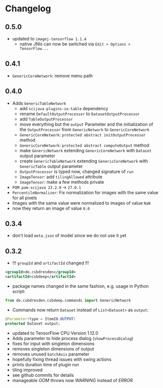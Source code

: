 # Changelog

## 0.5.0
- updated to `imagej-tensorflow 1.1.4`
  - native JNIs can now be switched via `Edit > Options > TensorFlow...`

## 0.4.1
-  `GenericCoreNetwork`: remove menu path

## 0.4.0
- Adds `GenericTableNetwork`
  - add `scijava-plugins-io-table` dependency
  - rename `DefaultOutputProcessor` to `DatasetOutputProcessor`
  - add `TableOutputProcessor`
  - move everything but the `output` Parameter and the initialization of the `OutputProcessor` from `GenericNetwork` to `GenericCoreNetwork`
  - `GenericCoreNetwork`: `protected abstract initOutputProcessor` method
  - `GenericCoreNetwork`: `protected abstract computeOutput` method
  - make `GenericNetwork` extending `GenericCoreNetwork` with `Dataset` output parameter
  - create `GenericTableNetwork` extending `GenericCoreNetwork` with `GenericTable` output parameter
  - `OutputProcessor` is typed now, changed signature of `run`
  - `ImageTensor`: add `tilingAllowed` attribute
  - `ImageTensor`: make a few methods private
- `POM`: `pom-scijava 23.2.0` &rarr; `27.0.1`
-  `PercentileNormalizer`: Fix normalization for images with the same value for all pixels
  - Images with the same value were normalized to images of value `NaN`
  - now they return an image of value `0.0`

## 0.3.4
- don't load `meta.json` of model since we do not use it yet

## 0.3.2
- !!! `groupId` and `artifactId` changed !!!
```xml
<groupId>de.csbdresden</groupId>
<artifactId>csbdeep</artifactId>
```
- package names changed in the same fashion, e.g. usage in Python script:
```python
from de.csbdresden.csbdeep.commands import GenericNetwork
```
- Commands now return `Dataset` instead of `List<Dataset>` as `output`:
```Java
@Parameter(type = ItemIO.OUTPUT)
protected Dataset output;
```
- updated to TensorFlow CPU Version 1.12.0
- Adds parameter to hide process dialog (`showProcessDialog`)
- fixes for input with singleton dimensions
- removes singleton dimensions of output
- removes unused `batchAxis` parameter
- hopefully fixing thread issues with swing actions
- prints duration time of plugin run
- tiling improved
- see github commits for details
- manageable _OOM_ throws now _WARNING_ instead of _ERROR_
